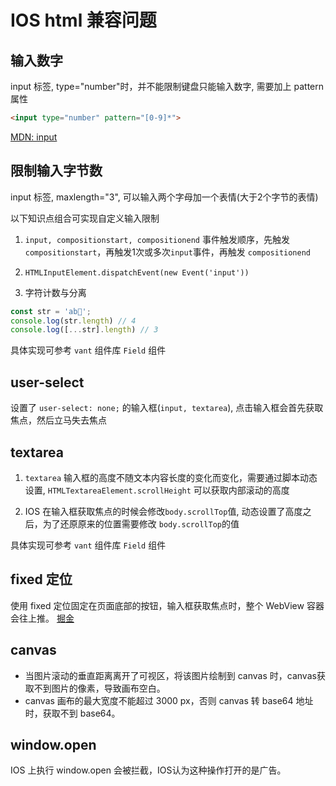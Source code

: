 # IOS html 兼容问题

## 输入数字
input 标签, type="number"时，并不能限制键盘只能输入数字, 需要加上 pattern 属性

```html
<input type="number" pattern="[0-9]*">
```

[MDN: input](https://developer.mozilla.org/zh-CN/docs/Web/HTML/Global_attributes/inputmode)


## 限制输入字节数
input 标签, maxlength="3", 可以输入两个字母加一个表情(大于2个字节的表情)

以下知识点组合可实现自定义输入限制

1. `input, compositionstart, compositionend` 事件触发顺序，先触发`compositionstart`，再触发1次或多次`input`事件，再触发 `compositionend`

2. `HTMLInputElement.dispatchEvent(new Event('input'))`

3. 字符计数与分离
```js
const str = 'ab🙂';
console.log(str.length) // 4
console.log([...str].length) // 3
```
具体实现可参考 `vant` 组件库 `Field` 组件



## user-select
设置了 `user-select: none;` 的输入框(`input, textarea`), 点击输入框会首先获取焦点，然后立马失去焦点


## textarea
1. `textarea` 输入框的高度不随文本内容长度的变化而变化，需要通过脚本动态设置, 
`HTMLTextareaElement.scrollHeight` 可以获取内部滚动的高度

2. IOS 在输入框获取焦点的时候会修改`body.scrollTop`值, 动态设置了高度之后，为了还原原来的位置需要修改
`body.scrollTop`的值

具体实现可参考 `vant` 组件库 `Field` 组件


## fixed 定位
使用 fixed 定位固定在页面底部的按钮，输入框获取焦点时，整个 WebView 容器会往上推。
[掘金](https://juejin.cn/post/6961757804491178014)

## canvas
- 当图片滚动的垂直距离离开了可视区，将该图片绘制到 canvas 时，canvas获取不到图片的像素，导致画布空白。
- canvas 画布的最大宽度不能超过 3000 px，否则 canvas 转 base64 地址时，获取不到 base64。


## window.open
IOS 上执行 window.open 会被拦截，IOS认为这种操作打开的是广告。
